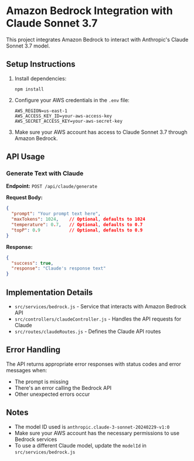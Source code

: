 # Amazon Bedrock Integration with Claude Sonnet 3.7

This project integrates Amazon Bedrock to interact with Anthropic's Claude Sonnet 3.7 model.

## Setup Instructions

1. Install dependencies:
   ```
   npm install
   ```

2. Configure your AWS credentials in the `.env` file:
   ```
   AWS_REGION=us-east-1
   AWS_ACCESS_KEY_ID=your-aws-access-key
   AWS_SECRET_ACCESS_KEY=your-aws-secret-key
   ```

3. Make sure your AWS account has access to Claude Sonnet 3.7 through Amazon Bedrock.

## API Usage

### Generate Text with Claude

**Endpoint:** `POST /api/claude/generate`

**Request Body:**
```json
{
  "prompt": "Your prompt text here",
  "maxTokens": 1024,    // Optional, defaults to 1024
  "temperature": 0.7,   // Optional, defaults to 0.7
  "topP": 0.9           // Optional, defaults to 0.9
}
```

**Response:**
```json
{
  "success": true,
  "response": "Claude's response text"
}
```

## Implementation Details

- `src/services/bedrock.js` - Service that interacts with Amazon Bedrock API
- `src/controllers/claudeController.js` - Handles the API requests for Claude
- `src/routes/claudeRoutes.js` - Defines the Claude API routes

## Error Handling

The API returns appropriate error responses with status codes and error messages when:
- The prompt is missing
- There's an error calling the Bedrock API
- Other unexpected errors occur

## Notes

- The model ID used is `anthropic.claude-3-sonnet-20240229-v1:0`
- Make sure your AWS account has the necessary permissions to use Bedrock services
- To use a different Claude model, update the `modelId` in `src/services/bedrock.js`